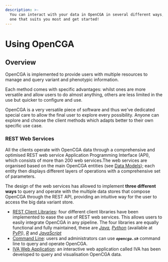 ```yaml
---
description: >-
  You can interact with your data in OpenCGA in several different ways, find the
  one that suits you most and get started!
---
```


# Using OpenCGA

## Overview <a id="UsingOpenCGA-RESTfulWebServices"></a>

OpenCGA is implemented to provide users with multiple resources to manage and query variant and phenotypic information. 

Each method comes with specific advantages: whilst ones are more versatile and allow users to do almost anything, others are less limited in the use but quicker to configure and use. 

OpenCGA is a very versatile piece of software and thus we've dedicated special care to allow the final user to explore every possibility. Anyone can explore and choose the client methods which adapts better to their own specific use case.

### REST Web Services

All the clients operate with OpenCGA data through a comprehensive and optimised REST web service Application Programming Interface \(API\), which consists of more than 200 web services.The web services are organised based on the main OpenCGA entities \(see [Data Models](../../overview/data-models/)\); each entity then displays  different layers of operations with a comprehensive set of parameters. 

The design of the web services has allowed to implement **three different ways** to query and operate with the multiple data stores that compose OpenCGA through the REST API, providing an intuitive way for the user to access the big data variant store.

* [REST Client Libraries](https://app.gitbook.com/@opencb/s/opencga/~/drafts/-MgLnDk3roHbBW3IRKmL/manual/using-opencga/client-libraries): four different client libraries have been implemented to ease the use of REST web services. This allows users to easily integrate OpenCGA in any pipeline. The four libraries are equally functional and fully maintained, these are [_Java_](http://docs.opencb.org/display/opencga/Java)_,_ [_Python_](http://docs.opencb.org/display/opencga/Python) \(available at [PyPI](https://pypi.org/project/pyopencga/)\), [_R_](http://docs.opencb.org/display/opencga/R) and [_JavaScript_](http://docs.opencb.org/display/opencga/JavaScript)
* [Command Line](http://docs.opencb.org/display/opencga/Command+Line): users and administrators can use _**`opencga.sh`**_ command line to query and operate OpenCGA. 
* [IVA Web Application](http://docs.opencb.org/display/opencga/IVA+Web+App): an interactive web application called IVA has been developed to query and visualisation OpenCGA data.



